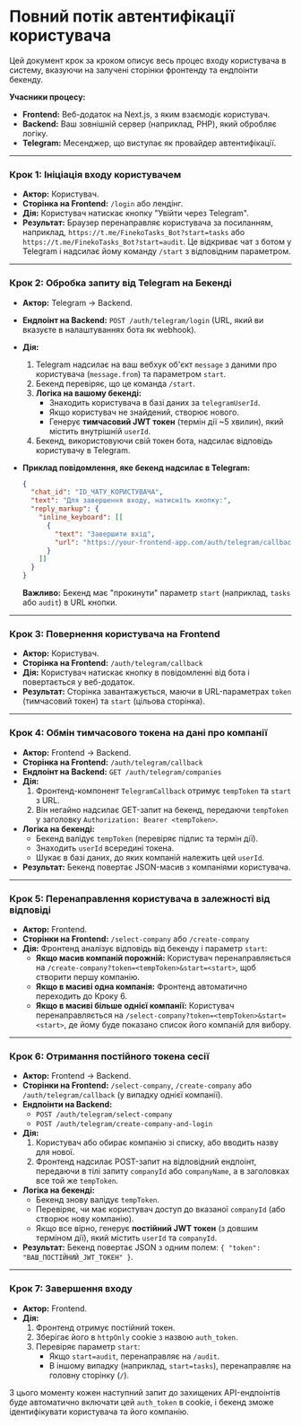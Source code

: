 # Повний потік автентифікації користувача

Цей документ крок за кроком описує весь процес входу користувача в систему, вказуючи на залучені сторінки фронтенду та ендпоінти бекенду.

**Учасники процесу:**
- **Frontend:** Веб-додаток на Next.js, з яким взаємодіє користувач.
- **Backend:** Ваш зовнішній сервер (наприклад, PHP), який обробляє логіку.
- **Telegram:** Месенджер, що виступає як провайдер автентифікації.

---

### Крок 1: Ініціація входу користувачем

-   **Актор:** Користувач.
-   **Сторінка на Frontend:** `/login` або лендінг.
-   **Дія:** Користувач натискає кнопку "Увійти через Telegram".
-   **Результат:** Браузер перенаправляє користувача за посиланням, наприклад, `https://t.me/FinekoTasks_Bot?start=tasks` або `https://t.me/FinekoTasks_Bot?start=audit`. Це відкриває чат з ботом у Telegram і надсилає йому команду `/start` з відповідним параметром.

---

### Крок 2: Обробка запиту від Telegram на Бекенді

-   **Актор:** Telegram -> Backend.
-   **Ендпоінт на Backend:** `POST /auth/telegram/login` (URL, який ви вказуєте в налаштуваннях бота як webhook).
-   **Дія:**
    1.  Telegram надсилає на ваш вебхук об'єкт `message` з даними про користувача (`message.from`) та параметром `start`.
    2.  Бекенд перевіряє, що це команда `/start`.
    3.  **Логіка на вашому бекенді:**
        -   Знаходить користувача в базі даних за `telegramUserId`.
        -   Якщо користувач не знайдений, створює нового.
        -   Генерує **тимчасовий JWT токен** (термін дії ~5 хвилин), який містить внутрішній `userId`.
    4.  Бекенд, використовуючи свій токен бота, надсилає відповідь користувачу в Telegram.

-   **Приклад повідомлення, яке бекенд надсилає в Telegram:**
    ```json
    {
      "chat_id": "ID_ЧАТУ_КОРИСТУВАЧА",
      "text": "Для завершення входу, натисніть кнопку:",
      "reply_markup": {
        "inline_keyboard": [[
          {
            "text": "Завершити вхід",
            "url": "https://your-frontend-app.com/auth/telegram/callback?token=ЗГЕНЕРОВАНИЙ_ТИМЧАСОВИЙ_ТОКЕН&start=ПАРАМЕТР_З_КОМАНДИ_START"
          }
        ]]
      }
    }
    ```
    **Важливо:** Бекенд має "прокинути" параметр `start` (наприклад, `tasks` або `audit`) в URL кнопки.

---

### Крок 3: Повернення користувача на Frontend

-   **Актор:** Користувач.
-   **Сторінка на Frontend:** `/auth/telegram/callback`
-   **Дія:** Користувач натискає кнопку в повідомленні від бота і повертається у веб-додаток.
-   **Результат:** Сторінка завантажується, маючи в URL-параметрах `token` (тимчасовий токен) та `start` (цільова сторінка).

---

### Крок 4: Обмін тимчасового токена на дані про компанії

-   **Актор:** Frontend -> Backend.
-   **Сторінка на Frontend:** `/auth/telegram/callback`
-   **Ендпоінт на Backend:** `GET /auth/telegram/companies`
-   **Дія:**
    1.  Фронтенд-компонент `TelegramCallback` отримує `tempToken` та `start` з URL.
    2.  Він негайно надсилає GET-запит на бекенд, передаючи `tempToken` у заголовку `Authorization: Bearer <tempToken>`.
-   **Логіка на бекенді:**
    -   Бекенд валідує `tempToken` (перевіряє підпис та термін дії).
    -   Знаходить `userId` всередині токена.
    -   Шукає в базі даних, до яких компаній належить цей `userId`.
-   **Результат:** Бекенд повертає JSON-масив з компаніями користувача.

---

### Крок 5: Перенаправлення користувача в залежності від відповіді

-   **Актор:** Frontend.
-   **Сторінки на Frontend:** `/select-company` або `/create-company`
-   **Дія:** Фронтенд аналізує відповідь від бекенду і параметр `start`:
    -   **Якщо масив компаній порожній:** Користувач перенаправляється на `/create-company?token=<tempToken>&start=<start>`, щоб створити першу компанію.
    -   **Якщо в масиві одна компанія:** Фронтенд автоматично переходить до Кроку 6.
    -   **Якщо в масиві більше однієї компанії:** Користувач перенаправляється на `/select-company?token=<tempToken>&start=<start>`, де йому буде показано список його компаній для вибору.

---

### Крок 6: Отримання постійного токена сесії

-   **Актор:** Frontend -> Backend.
-   **Сторінки на Frontend:** `/select-company`, `/create-company` або `/auth/telegram/callback` (у випадку однієї компанії).
-   **Ендпоінти на Backend:**
    -   `POST /auth/telegram/select-company`
    -   `POST /auth/telegram/create-company-and-login`
-   **Дія:**
    1.  Користувач або обирає компанію зі списку, або вводить назву для нової.
    2.  Фронтенд надсилає POST-запит на відповідний ендпоінт, передаючи в тілі запиту `companyId` або `companyName`, а в заголовках все той же `tempToken`.
-   **Логіка на бекенді:**
    -   Бекенд знову валідує `tempToken`.
    -   Перевіряє, чи має користувач доступ до вказаної `companyId` (або створює нову компанію).
    -   Якщо все вірно, генерує **постійний JWT токен** (з довшим терміном дії), який містить `userId` та `companyId`.
-   **Результат:** Бекенд повертає JSON з одним полем: `{ "token": "ВАШ_ПОСТІЙНИЙ_JWT_ТОКЕН" }`.

---

### Крок 7: Завершення входу

-   **Актор:** Frontend.
-   **Дія:**
    1.  Фронтенд отримує постійний токен.
    2.  Зберігає його в `httpOnly` cookie з назвою `auth_token`.
    3.  Перевіряє параметр `start`:
        -   Якщо `start=audit`, перенаправляє на `/audit`.
        -   В іншому випадку (наприклад, `start=tasks`), перенаправляє на головну сторінку (`/`).

З цього моменту кожен наступний запит до захищених API-ендпоінтів буде автоматично включати цей `auth_token` в cookie, і бекенд зможе ідентифікувати користувача та його компанію.
